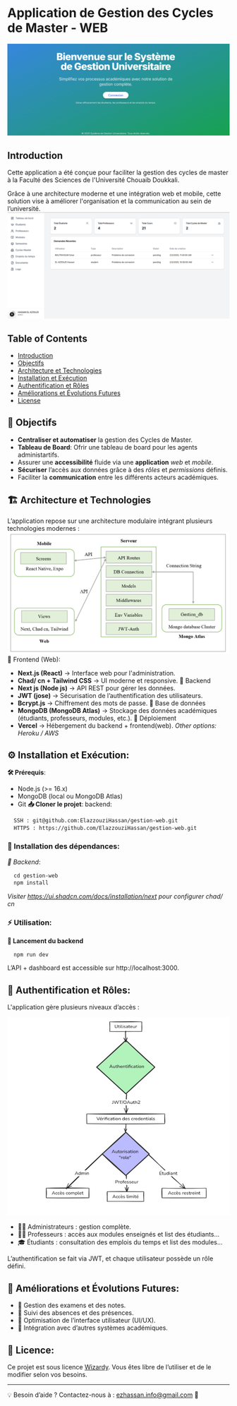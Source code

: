 # Application de Gestion des Cycles de Master - WEB

![GPE](public/banner.png)
## Introduction
Cette application a été conçue pour faciliter la gestion des cycles de master à la Faculté des Sciences de l'Université Chouaib Doukkali.

Grâce à une architecture moderne et une intégration web et mobile, cette solution vise à améliorer l'organisation et la communication au sein de l’université.
![cover](./public/dash.png)
## Table of Contents

- [Introduction](#introduction)
- [Objectifs](#Objectifs)
- [Architecture et Technologies](#Architecturetechnologies)
- [Installation et Exécution](#InstallationetExécution)
- [Authentification et Rôles](#AuthentificationetRôles)
- [Améliorations et Évolutions Futures](#AméliorationsetÉvolutionsFutures)
- [License](#license)

## 🎯 Objectifs
- **Centraliser et automatiser** la gestion des Cycles de Master.
- **Tableau de Board**: Ofrir une tableau de board pour les agents administartifs.
- Assurer une **accessibilité** fluide via une **application** *web* et *mobile*.
- **Sécuriser** l’accès aux données grâce à des *rôles* et *permissions* définis.
- Faciliter la **communication** entre les différents acteurs académiques.
## 🏗 Architecture et Technologies
L’application repose sur une architecture modulaire intégrant plusieurs technologies modernes :
![Architecture](./public/architecture.png)
📌 Frontend (Web):
- **Next.js (React)** → Interface web pour l'administration.
- **Chad/ cn + Tailwind CSS** → UI moderne et responsive.
📌 Backend
- **Next js (Node js)** → API REST pour gérer les données.
- **JWT (jose)** → Sécurisation de l’authentification des utilisateurs.
- **Bcrypt.js** → Chiffrement des mots de passe.
📌 Base de données
- **MongoDB (MongoDB Atlas)** → Stockage des données académiques (étudiants, professeurs, modules, etc.).
📌 Déploiement
- **Vercel** → Hébergement du backend + frontend(web).
*Other options: Heroku / AWS*
## ⚙ Installation et Exécution:
**🛠 Prérequis**:
- Node.js (>= 16.x)
- MongoDB (local ou MongoDB Atlas)
- Git
**📥 Cloner le projet**:
backend:
```xml
  SSH : git@github.com:ElazzouziHassan/gestion-web.git
  HTTPS : https://github.com/ElazzouziHassan/gestion-web.git
```
### 🚀 Installation des dépendances:
*📌 Backend*:
```xml
  cd gestion-web
  npm install
```
*Visiter https://ui.shadcn.com/docs/installation/next pour configurer chad/ cn*
### ⚡ Utilisation:

**📌 Lancement du backend**
```xml
  npm run dev
```
L’API + dashboard est accessible sur http://localhost:3000.


## 🔐 Authentification et Rôles:
L'application gère plusieurs niveaux d’accès :

![Rôles](./public/roles.png)

- 👨‍💼 Administrateurs : gestion complète.
- 👨‍🏫 Professeurs : accès aux modules enseignés et list des étudiants...
- 🎓 Étudiants : consultation des emplois du temps et list des modules...

L’authentification se fait via JWT, et chaque utilisateur possède un rôle défini.

## 🚀 Améliorations et Évolutions Futures:

- 🔹 Gestion des examens et des notes.
- 🔹 Suivi des absences et des présences.
- 🔹 Optimisation de l’interface utilisateur (UI/UX).
- 🔹 Intégration avec d’autres systèmes académiques.

## 📜 Licence:
Ce projet est sous licence [Wizardy](LICENSE.md). Vous êtes libre de l’utiliser et de le modifier selon vos besoins.

---

💡 Besoin d’aide ? Contactez-nous à : ezhassan.info@gmail.com 🚀

